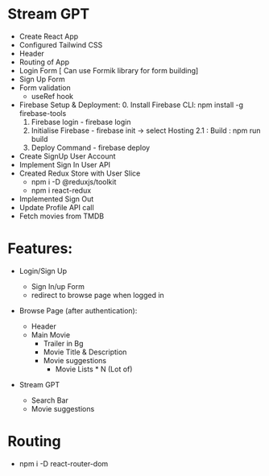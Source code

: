 # Stream GPT
- Create React App 
- Configured Tailwind CSS 
- Header
- Routing of App
- Login Form [ Can use Formik library for form building]
- Sign Up Form
- Form validation
    - useRef hook
- Firebase Setup & Deployment:
    0. Install Firebase CLI: npm install -g firebase-tools 
    1. Firebase login - firebase login
    2. Initialise Firebase - firebase init -> select Hosting
        2.1 : Build : npm run build
    3. Deploy Command - firebase deploy
- Create SignUp User Account 
- Implement Sign In User API 
- Created Redux Store with User Slice 
    - npm i -D @reduxjs/toolkit
    - npm i react-redux
- Implemented Sign Out 
- Update Profile API call
- Fetch movies from TMDB 
# Features:
- Login/Sign Up
    - Sign In/up Form
    - redirect to browse page when logged in 

- Browse Page (after authentication): 
    - Header
    - Main Movie
        - Trailer in Bg
        - Movie Title & Description
        - Movie suggestions 
            - Movie Lists * N (Lot of)

- Stream GPT
    - Search Bar
    - Movie suggestions

# Routing 
- npm i -D react-router-dom
